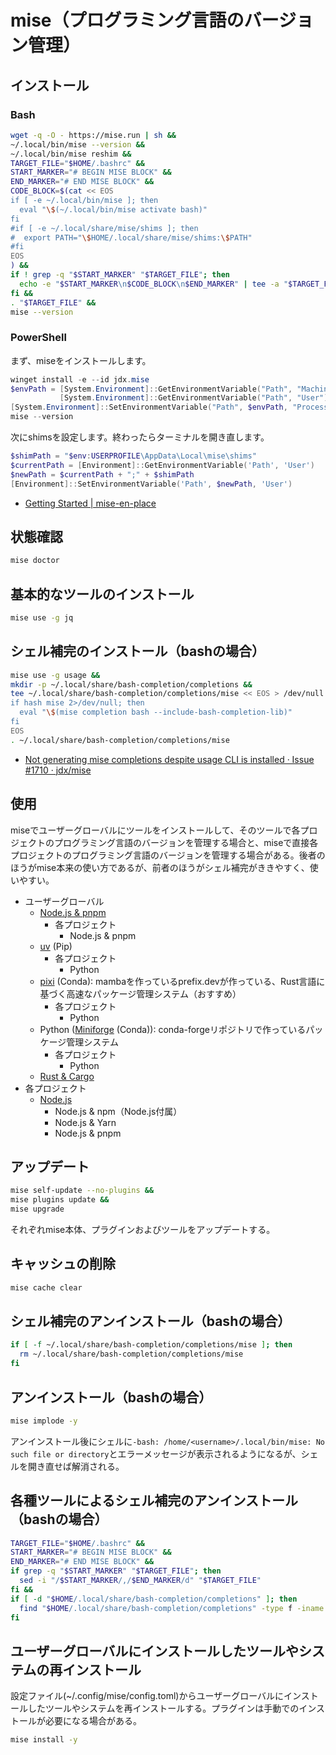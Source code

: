 # mise（プログラミング言語のバージョン管理）
## インストール
### Bash
```sh
wget -q -O - https://mise.run | sh &&
~/.local/bin/mise --version &&
~/.local/bin/mise reshim &&
TARGET_FILE="$HOME/.bashrc" &&
START_MARKER="# BEGIN MISE BLOCK" &&
END_MARKER="# END MISE BLOCK" &&
CODE_BLOCK=$(cat << EOS
if [ -e ~/.local/bin/mise ]; then
  eval "\$(~/.local/bin/mise activate bash)"
fi
#if [ -e ~/.local/share/mise/shims ]; then
#  export PATH="\$HOME/.local/share/mise/shims:\$PATH"
#fi
EOS
) &&
if ! grep -q "$START_MARKER" "$TARGET_FILE"; then
  echo -e "$START_MARKER\n$CODE_BLOCK\n$END_MARKER" | tee -a "$TARGET_FILE" > /dev/null  
fi &&
. "$TARGET_FILE" &&
mise --version
```

### PowerShell
まず、miseをインストールします。
```powershell
winget install -e --id jdx.mise
$envPath = [System.Environment]::GetEnvironmentVariable("Path", "Machine") + ";" +
           [System.Environment]::GetEnvironmentVariable("Path", "User")
[System.Environment]::SetEnvironmentVariable("Path", $envPath, "Process")
mise --version
```

次にshimsを設定します。終わったらターミナルを開き直します。
```powershell
$shimPath = "$env:USERPROFILE\AppData\Local\mise\shims"
$currentPath = [Environment]::GetEnvironmentVariable('Path', 'User')
$newPath = $currentPath + ";" + $shimPath
[Environment]::SetEnvironmentVariable('Path', $newPath, 'User')
```
- [Getting Started | mise-en-place](https://mise.jdx.dev/getting-started.html)

## 状態確認
```sh
mise doctor
```

## 基本的なツールのインストール
```sh
mise use -g jq
```

## シェル補完のインストール（bashの場合）
```sh
mise use -g usage &&
mkdir -p ~/.local/share/bash-completion/completions &&
tee ~/.local/share/bash-completion/completions/mise << EOS > /dev/null &&
if hash mise 2>/dev/null; then
  eval "\$(mise completion bash --include-bash-completion-lib)"
fi
EOS
. ~/.local/share/bash-completion/completions/mise
```
- [Not generating mise completions despite usage CLI is installed · Issue #1710 · jdx/mise](https://github.com/jdx/mise/issues/1710)

## 使用
miseでユーザーグローバルにツールをインストールして、そのツールで各プロジェクトのプログラミング言語のバージョンを管理する場合と、miseで直接各プロジェクトのプログラミング言語のバージョンを管理する場合がある。後者のほうがmise本来の使い方であるが、前者のほうがシェル補完がききやすく、使いやすい。
- ユーザーグローバル
  - [Node.js & pnpm](pnpm-nodejs.md)
      - 各プロジェクト
          - Node.js & pnpm
  - [uv](uv-python.md) (Pip)
      - 各プロジェクト
          - Python
  - [pixi](pixi-python.md) (Conda): mambaを作っているprefix.devが作っている、Rust言語に基づく高速なパッケージ管理システム（おすすめ）
      - 各プロジェクト
          - Python
  - Python ([Miniforge](mise/miniforge-python.md) (Conda)): conda-forgeリポジトリで作っているパッケージ管理システム
      - 各プロジェクト
          - Python
  - [Rust & Cargo](rust.md)
- 各プロジェクト
  - [Node.js](nodejs.md)
      - Node.js & npm（Node.js付属）
      - Node.js & Yarn
      - Node.js & pnpm

## アップデート
```sh
mise self-update --no-plugins &&
mise plugins update &&
mise upgrade
```
それぞれmise本体、プラグインおよびツールをアップデートする。

## キャッシュの削除
```sh
mise cache clear
```

## シェル補完のアンインストール（bashの場合）
```sh
if [ -f ~/.local/share/bash-completion/completions/mise ]; then
  rm ~/.local/share/bash-completion/completions/mise
fi
```

## アンインストール（bashの場合）
```sh
mise implode -y
```
アンインストール後にシェルに`-bash: /home/<username>/.local/bin/mise: No such file or directory`とエラーメッセージが表示されるようになるが、シェルを開き直せば解消される。

## 各種ツールによるシェル補完のアンインストール（bashの場合）
```sh
TARGET_FILE="$HOME/.bashrc" &&
START_MARKER="# BEGIN MISE BLOCK" &&
END_MARKER="# END MISE BLOCK" &&
if grep -q "$START_MARKER" "$TARGET_FILE"; then
  sed -i "/$START_MARKER/,/$END_MARKER/d" "$TARGET_FILE"
fi &&
if [ -d "$HOME/.local/share/bash-completion/completions" ]; then
  find "$HOME/.local/share/bash-completion/completions" -type f -iname 'mise-*' -exec rm {} +
fi
```

## ユーザーグローバルにインストールしたツールやシステムの再インストール
設定ファイル(~/.config/mise/config.toml)からユーザーグローバルにインストールしたツールやシステムを再インストールする。プラグインは手動でのインストールが必要になる場合がある。
```sh
mise install -y
```
